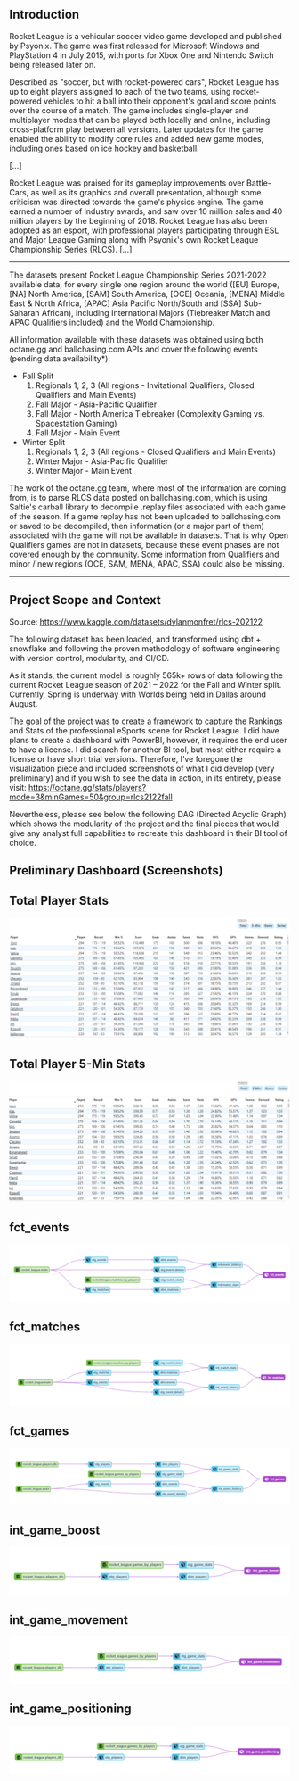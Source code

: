Introduction
----------------------------------------------------------------------------------------------------------------------------------------------------------------------

Rocket League is a vehicular soccer video game developed and published by Psyonix. The game was first released for Microsoft Windows and PlayStation 4 in July 2015, with ports for Xbox One and Nintendo Switch being released later on.

Described as "soccer, but with rocket-powered cars", Rocket League has up to eight players assigned to each of the two teams, using rocket-powered vehicles to hit a ball into their opponent's goal and score points over the course of a match. The game includes single-player and multiplayer modes that can be played both locally and online, including cross-platform play between all versions. Later updates for the game enabled the ability to modify core rules and added new game modes, including ones based on ice hockey and basketball.

[…]

Rocket League was praised for its gameplay improvements over Battle-Cars, as well as its graphics and overall presentation, although some criticism was directed towards the game's physics engine. The game earned a number of industry awards, and saw over 10 million sales and 40 million players by the beginning of 2018. Rocket League has also been adopted as an esport, with professional players participating through ESL and Major League Gaming along with Psyonix's own Rocket League Championship Series (RLCS). […]

----------------------------------------------------------------------------------------------------------------------------------------------------------------------
The datasets present Rocket League Championship Series 2021-2022 available data, for every single one region around the world ([EU] Europe, [NA] North America, [SAM] South America, [OCE] Oceania, [MENA] Middle East & North Africa, [APAC] Asia Pacific North/South and [SSA] Sub-Saharan African), including International Majors (Tiebreaker Match and APAC Qualifiers included) and the World Championship.

All information available with these datasets was obtained using both octane.gg and ballchasing.com APIs and cover the following events (pending data availability*):

- Fall Split
  1. Regionals 1, 2, 3 (All regions - Invitational Qualifiers, Closed Qualifiers and Main Events)
  2. Fall Major - Asia-Pacific Qualifier
  3. Fall Major - North America Tiebreaker (Complexity Gaming vs. Spacestation Gaming)
  4. Fall Major - Main Event
- Winter Split
  1. Regionals 1, 2, 3 (All regions - Closed Qualifiers and Main Events)
  2. Winter Major - Asia-Pacific Qualifier
  3. Winter Major - Main Event

The work of the octane.gg team, where most of the information are coming from, is to parse RLCS data posted on ballchasing.com, which is using Saltie's carball library to decompile .replay files associated with each game of the season. If a game replay has not been uploaded to ballchasing.com or saved to be decompiled, then information (or a major part of them) associated with the game will not be available in datasets. That is why Open Qualifiers games are not in datasets, because these event phases are not covered enough by the community. Some information from Qualifiers and minor / new regions (OCE, SAM, MENA, APAC, SSA) could also be missing.

----------------------------------------------------------------------------------------------------------------------------------------------------------------------
Project Scope and Context
----------------------------------------------------------------------------------------------------------------------------------------------------------------------
Source: https://www.kaggle.com/datasets/dylanmonfret/rlcs-202122

The following dataset has been loaded, and transformed using dbt + snowflake and following the proven methodology of software engineering with version control, modularity, and CI/CD.

As it stands, the current model is roughly 565k+ rows of data following the current Rocket League season of 2021 – 2022 for the Fall and Winter split. Currently, Spring is underway with Worlds being held in Dallas around August.

The goal of the project was to create a framework to capture the Rankings and Stats of the professional eSports scene for Rocket League. I did have plans to create a dashboard with PowerBI, however, it requires the end user to have a license. I did search for another BI tool, but most either require a license or have short trial versions. Therefore, I’ve foregone the visualization piece and included screenshots of what I did develop (very preliminary) and if you wish to see the data in action, in its entirety, please visit: https://octane.gg/stats/players?mode=3&minGames=50&group=rlcs2122fall

Nevertheless, please see below the following DAG (Directed Acyclic Graph) which shows the modularity of the project and the final pieces that would give any analyst full capabilities to recreate this dashboard in their BI tool of choice.

Preliminary Dashboard (Screenshots)
-----------------------------------

Total Player Stats
------------------
<img src="player_total_stats.PNG" alt="DAG" title="Total Player Stats">

Total Player 5-Min Stats
------------------
<img src="player_5min_stats.PNG" alt="DAG" title="Total Player 5MIN Stats">

fct_events
----------
<img src="RL_fct_events.PNG" alt="DAG" title="fct_events">

fct_matches
----------
<img src="RL_fct_matches.PNG" alt="DAG" title="fct_matches">

fct_games
----------
<img src="RL_fct_games.PNG" alt="DAG" title="fct_games">

int_game_boost
----------
<img src="int_game_boost.PNG" alt="DAG" title="int_game_boost">

int_game_movement
----------
<img src="int_game_movement.PNG" alt="DAG" title="int_game_movement">

int_game_positioning
----------
<img src="int_game_positioning.PNG" alt="DAG" title="int_game_positioning">
